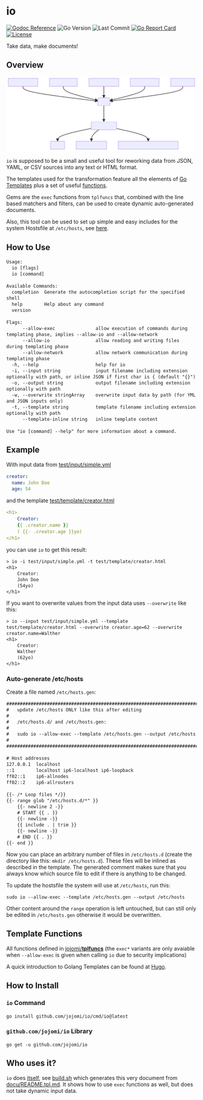 # io

[![Godoc Reference](https://godoc.org/github.com/jojomi/io?status.svg)](http://godoc.org/github.com/jojomi/io)
![Go Version](https://img.shields.io/github/go-mod/go-version/jojomi/io)
![Last Commit](https://img.shields.io/github/last-commit/jojomi/io)
[![Go Report Card](https://goreportcard.com/badge/jojomi/io)](https://goreportcard.com/report/jojomi/io)
[![License](https://img.shields.io/badge/License-MIT-orange.svg)](https://github.com/jojomi/io/blob/master/LICENSE)

Take data, make documents!

## Overview

![io overview](docu/overview.svg)

`io` is supposed to be a small and useful tool for reworking data from JSON, YAML, or CSV sources into any text or HTML format.

The templates used for the transformation feature all the elements of [Go Templates](https://pkg.go.dev/text/template)
plus a set of useful [functions](#template-functions).

Gems are the `exec` functions from `tplfuncs` that, combined with the line based matchers and filters,
can be used to create dynamic auto-generated documents.

Also, this tool can be used to set up simple and easy includes for the system Hostsfile at `/etc/hosts`, see [here](#auto-generate-etchosts).

## How to Use

```
Usage:
  io [flags]
  io [command]

Available Commands:
  completion  Generate the autocompletion script for the specified shell
  help        Help about any command
  version     

Flags:
      --allow-exec               allow execution of commands during templating phase, implies --allow-io and --allow-network
      --allow-io                 allow reading and writing files during templating phase
      --allow-network            allow network communication during templating phase
  -h, --help                     help for io
  -i, --input string             input filename including extension optionally with path, or inline JSON if first char is { (default "{}")
  -o, --output string            output filename including extension optionally with path
  -w, --overwrite stringArray    overwrite input data by path (for YML and JSON inputs only)
  -t, --template string          template filename including extension optionally with path
      --template-inline string   inline template content

Use "io [command] --help" for more information about a command.

```

## Example

With input data from [test/input/simple.yml](test/input/simple.yml)

``` yml
creator:
  name: John Doe
  age: 54
```

and the template [test/template/creator.html](test/template/creator.html)

``` yml
<h1>
    Creator:
    {{ .creator.name }}
    ( {{- .creator.age }}yo)
</h1>
```

you can use `io` to get this result:

``` shell
> io -i test/input/simple.yml -t test/template/creator.html
<h1>
    Creator:
    John Doe
    (54yo)
</h1>
```

If you want to overwrite values from the input data uses `--overwrite` like this:
``` shell
> io --input test/input/simple.yml --template test/template/creator.html --overwrite creator.age=62 --overwrite creator.name=Walther
<h1>
    Creator:
    Walther
    (62yo)
</h1>
```

### Auto-generate /etc/hosts

Create a file named `/etc/hosts.gen`:

``` shell
##########################################################################
#   update /etc/hosts ONLY like this after editing                       #
#   /etc/hosts.d/ and /etc/hosts.gen:                                    #
#   sudo io --allow-exec --template /etc/hosts.gen --output /etc/hosts   #
##########################################################################

# Host addresses
127.0.0.1  localhost
::1        localhost ip6-localhost ip6-loopback
ff02::1    ip6-allnodes
ff02::2    ip6-allrouters

{{- /* Loop files */}}
{{- range glob "/etc/hosts.d/*" }}
    {{- newline 2 -}}
    # START {{ . }}
    {{- newline -}}
    {{ include . | trim }}
    {{- newline -}}
    # END {{ . }}
{{- end }}
```

Now you can place an arbitrary number of files in `/etc/hosts.d` (create the directory like this: `mkdir /etc/hosts.d`).
These files will be inlined as described in the template. The generated comment makes sure that you always know which source file to edit if there is anything to be changed.

To update the hostsfile the system will use at `/etc/hosts`, run this:

``` shell
sudo io --allow-exec --template /etc/hosts.gen --output /etc/hosts
```

Other content around the `range` operation is left untouched, but can still only be edited in `/etc/hosts.gen` otherwise it would be overwritten.


## Template Functions

All functions defined in [jojomi/**tplfuncs**](https://github.com/jojomi/tplfuncs) (the `exec*` variants are only avaiable when `--allow-exec` is given when calling `io` due to security implications)

A quick introduction to Golang Templates can be found at [Hugo](https://gohugo.io/templates/introduction).

## How to Install

### `io` Command

``` shell
go install github.com/jojomi/io/cmd/io@latest
```

### `github.com/jojomi/io` Library

``` shell
go get -u github.com/jojomi/io
```

## Who uses it?

`io` does [itself](https://en.wikipedia.org/wiki/Eating_your_own_dog_food), see [build.sh](build.sh) which generates this very document from [docu/README.tpl.md](docu/README.tpl.md). It shows how to use `exec` functions as well, but does not take dynamic input data.
